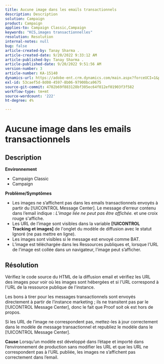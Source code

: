 ```yaml
---
title: Aucune image dans les emails transactionnels
description: Description
solution: Campaign
product: Campaign
applies-to: Campaign Classic,Campaign
keywords: "KCS,images transactionnelles"
resolution: Resolution
internal-notes: null
bug: false
article-created-by: Tanay Sharma .
article-created-date: 9/20/2022 9:33:12 AM
article-published-by: Tanay Sharma .
article-published-date: 9/20/2022 9:51:56 AM
version-number: 3
article-number: KA-15140
dynamics-url: https://adobe-ent.crm.dynamics.com/main.aspx?forceUCI=1&pagetype=entityrecord&etn=knowledgearticle&id=961ae13a-c738-ed11-9db1-002248086735
exl-id: 53caef5d-8d08-4597-8b06-97900bca9675
source-git-commit: 4702b69f883128bf305ec64f012ef01903f3f582
workflow-type: tm+mt
source-wordcount: '222'
ht-degree: 4%

---
```


# Aucune image dans les emails transactionnels

## Description

<b>Environnement</b>
- Campaign Classic
- Campaign



<b>Problème/Symptômes</b>
- Les images ne s’affichent pas dans les emails transactionnels envoyés à partir du [!UICONTROL Message Center]. Le message d’erreur contenu dans l’email indique : *L&#39;image liée ne peut pas être affichée.* et une croix rouge s&#39;affiche.
- Les URL de l’image sont visibles dans la variable <b>[!UICONTROL Tracking et images]</b> de l&#39;onglet du modèle de diffusion avec le statut Ignoré (ne pas mettre en ligne).
- Les images sont visibles si le message est envoyé comme BAT.
- L’image est téléchargée dans les Ressources publiques et, lorsque l’URL de l’image est collée dans un navigateur, l’image peut s’afficher.



## Résolution






Vérifiez le code source du HTML de la diffusion email et vérifiez les URL des images pour voir où les images sont hébergées et si l&#39;URL correspond à l&#39;URL de la ressource publique de l&#39;instance.



Les bons à tirer pour les messages transactionnels sont envoyés directement à partir de l’instance marketing ; ils ne transitent pas par le [!UICONTROL Message Center], donc le fait que Proof soit ok est hors de propos.



Si les URL de l’image ne correspondent pas, mettez-les à jour correctement dans le modèle de message transactionnel et republiez le modèle dans le [!UICONTROL Message Center].


<b>Cause</b>
Lorsqu’un modèle est développé dans l’étape et importé dans l’environnement de production sans modifier les URL et que les URL ne correspondent pas à l’URL publiée, les images ne s’affichent pas correctement dans l’email.
